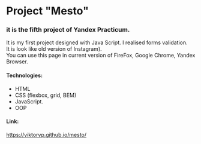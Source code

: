# Project "Mesto"
### it is the fifth project of Yandex Practicum. <br/>
It is my first project designed with Java Script. I realised forms validation. <br/>
It is look like old version of Instagram). <br/>
You can use this page in current version of FireFox, Google Chrome, Yandex Browser. <br/>
#### Technologies:
* HTML 
* CSS (flexbox, grid, BEM) <br/>
* JavaScript.
* OOP
#### Link: 
https://viktorvp.github.io/mesto/



